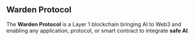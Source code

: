 ﻿## Warden Protocol

The **Warden Protocol** is a Layer 1 blockchain bringing AI to Web3 and enabling any application, protocol, or smart contract to integrate **safe AI**.
